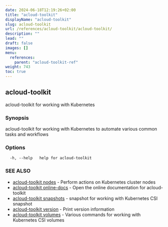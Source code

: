 ```yaml
---
date: 2024-06-18T12:19:26+02:00
title: "acloud-toolkit"
displayName: "acloud-toolkit"
slug: acloud-toolkit
url: /references/acloud-toolkit/acloud-toolkit/
description: ""
lead: ""
draft: false
images: []
menu:
  references:
    parent: "acloud-toolkit-ref"
weight: 743
toc: true
---
```

## acloud-toolkit

acloud-toolkit for working with Kubernetes

### Synopsis

acloud-toolkit for working with Kubernetes to automate various common tasks and workflows

### Options

```
  -h, --help   help for acloud-toolkit
```

### SEE ALSO

* [acloud-toolkit nodes](/references/acloud-toolkit/acloud-toolkit_nodes/)	 - Perform actions on Kubernetes cluster nodes
* [acloud-toolkit online-docs](/references/acloud-toolkit/acloud-toolkit_online-docs/)	 - Open the online documentation for acloud-toolkit
* [acloud-toolkit snapshots](/references/acloud-toolkit/acloud-toolkit_snapshots/)	 - snapshot for working with Kubernetes CSI snapshot
* [acloud-toolkit version](/references/acloud-toolkit/acloud-toolkit_version/)	 - Print version information
* [acloud-toolkit volumes](/references/acloud-toolkit/acloud-toolkit_volumes/)	 - Various commands for working with Kubernetes CSI volumes

